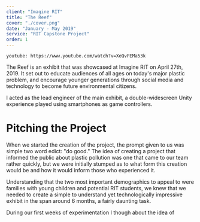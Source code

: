 ```yaml
---
client: "Imagine RIT"
title: "The Reef"
cover: "./cover.png"
date: "January - May 2019"
service: "RIT Capstone Project"
order: 1
---
```


`youtube: https://www.youtube.com/watch?v=XeQvFEMa53k`


The Reef is an exhibit that was showcased at Imagine RIT on April 27th, 2019. It set out to educate audiences of all ages on today's major plastic problem,
and encourage younger generations through social media and technology to become future environmental citizens.

I acted as the lead engineer of the main exhibit, a double-widescreen Unity experience played using smartphones as game controllers.

# Pitching the Project

When we started the creation of the project, the prompt given to us was simple two word edict: "do good."
The idea of creating a project that informed the public about plastic pollution was one that came to our team rather quickly, but
we were initially stumped as to what form this creation would be and how it would inform those who experienced it.

Understanding that the two most important demographics to appeal to were families with young children and potential RIT students,
we knew that we needed to create a simple to understand yet technologically impressive exhibit in the span around 6 months,
a fairly daunting task.

During our first weeks of experimentation I though about the idea of 